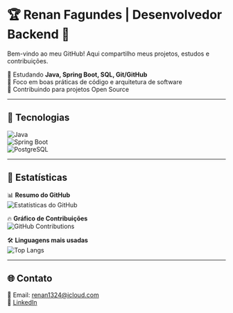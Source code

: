 # 🏆 Renan Fagundes | Desenvolvedor Backend 🚀  

Bem-vindo ao meu GitHub! Aqui compartilho meus projetos, estudos e contribuições.  

📍 Estudando **Java, Spring Boot, SQL, Git/GitHub**  
🎯 Foco em boas práticas de código e arquitetura de software  
🤝 Contribuindo para projetos Open Source  

---

## 🚀 Tecnologias  

![Java](https://img.shields.io/badge/Java-ED8B00?style=for-the-badge&logo=java&logoColor=white)  
![Spring Boot](https://img.shields.io/badge/Spring%20Boot-6DB33F?style=for-the-badge&logo=spring-boot&logoColor=white)  
![PostgreSQL](https://img.shields.io/badge/PostgreSQL-316192?style=for-the-badge&logo=postgresql&logoColor=white)  

---

## 📌 Estatísticas  

📊 **Resumo do GitHub**  
![Estatísticas do GitHub](https://github-readme-stats.vercel.app/api?username=renanfagundes17&show_icons=true&theme=tokyonight)  

🔥 **Gráfico de Contribuições**  
![GitHub Contributions](https://github-readme-streak-stats.herokuapp.com/?user=renanfagundes17&theme=dark&hide_border=false)  

🛠️ **Linguagens mais usadas**  
![Top Langs](https://github-readme-stats.vercel.app/api/top-langs/?username=renanfagundes17&layout=compact&theme=tokyonight)  

---

## 🌐 Contato  

📧 Email: [renan1324@icloud.com](mailto:renan1324@icloud.com)  
🔗 [LinkedIn](http://linkedin.com/in/renan-fagundes-012b0134a)
